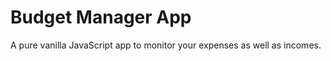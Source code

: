 # Budget Manager App
 A pure vanilla JavaScript app to monitor your expenses as well as incomes.
 
 
